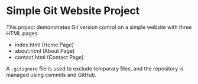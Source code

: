# Simple Git Website Project

This project demonstrates Git version control on a simple website with three HTML pages:
- index.html (Home Page)
- about.html (About Page)
- contact.html (Contact Page)

A `.gitignore` file is used to exclude temporary files, and the repository is managed using commits and GitHub.
